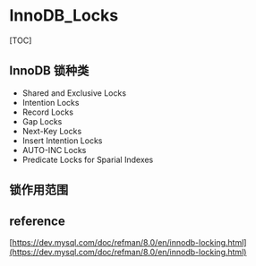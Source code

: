 # InnoDB_Locks

[TOC]

## InnoDB 锁种类

* Shared and Exclusive Locks
* Intention Locks
* Record Locks
* Gap Locks
* Next-Key Locks
* Insert Intention Locks
* AUTO-INC Locks
* Predicate Locks for Sparial Indexes

## 锁作用范围

## reference

[https://dev.mysql.com/doc/refman/8.0/en/innodb-locking.html](https://dev.mysql.com/doc/refman/8.0/en/innodb-locking.html)